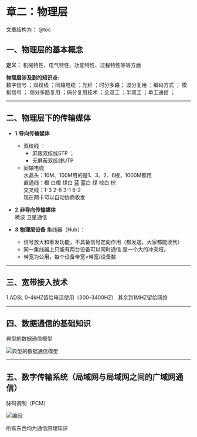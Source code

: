 # 章二：物理层

文章结构为：
@toc

##  一、物理层的基本概念

**定义：** 机械特性、电气特性、功能特性、过程特性等等方面  

**物理层涉及到的知识点:**  
数字信号 ；双绞线  ；同轴电缆   ；光纤 ；时分多路； 波分复用  ；编码方式  ；
模拟信号  ； 频分多路复用  ；码分复用技术  ；全双工 ；半双工 ；单工通信 ；

---

## 二、物理层下的传输媒体   

- **1.导向传输媒体**   
  - 双绞线 ： 
    - 屏蔽双绞线STP ；
    - 无屏蔽双绞线UTP  
  - 同轴电缆   
水晶头：10M、100M用的是1、3、2、6根，1000M都用  
直通线：橙 白橙 绿白 蓝 蓝白 绿 棕白 棕  
交叉线：1-3  2-6  3-1  6-2  
现在网卡可以自动协商收发  

- **2.非导向传输媒体**  
微波 卫星通信 

- **3.物理层设备** 
集线器（Hub）：  
  - 信号放大和重发功能，不具备信号定向作用（都发送，大家都能收到）  
  - 同一集线器上只能有两台设备可以同时通信 是一个大的冲突域，
  - 带宽为公用，每个设备带宽=带宽/设备数    


---


## 三、宽带接入技术  
1.ADSL  0-4kHZ留给电话使用（300-3400HZ）  其余到1MHZ留给网络      


---

## 四、数据通信的基础知识
典型的数据通信模型  
 
![典型的数据通信模型]($resource/%E5%85%B8%E5%9E%8B%E7%9A%84%E6%95%B0%E6%8D%AE%E9%80%9A%E4%BF%A1%E6%A8%A1%E5%9E%8B.jpg)

---
## 五、数字传输系统（局域网与局域网之间的广域网通信）  
脉码调制（PCM）     

![编码]($resource/%E7%BC%96%E7%A0%81.png)


所有东西均为通信原理知识  